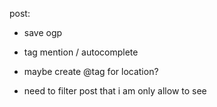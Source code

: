 post:
- save ogp
- tag mention / autocomplete
- maybe create @tag for location?

- need to filter post that i am only allow to see
